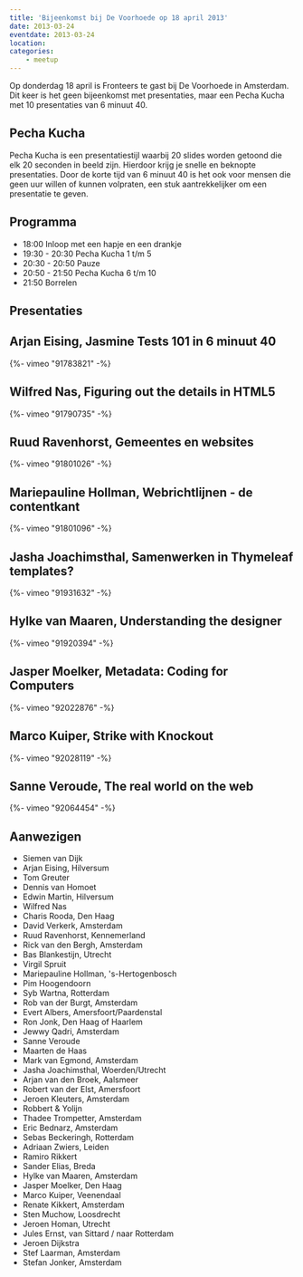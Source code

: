 ```yaml
---
title: 'Bijeenkomst bij De Voorhoede op 18 april 2013'
date: 2013-03-24
eventdate: 2013-03-24
location:
categories:
    - meetup
---
```


Op donderdag 18 april is Fronteers te gast bij De Voorhoede in Amsterdam. Dit keer is het geen bijeenkomst met presentaties, maar een Pecha Kucha met 10 presentaties van 6 minuut 40.

## Pecha Kucha

Pecha Kucha is een presentatiestijl waarbij 20 slides worden getoond die elk 20 seconden in beeld zijn. Hierdoor krijg je snelle en beknopte presentaties.
Door de korte tijd van 6 minuut 40 is het ook voor mensen die geen uur willen of kunnen volpraten, een stuk aantrekkelijker om een presentatie te geven.

## Programma

-   18:00 Inloop met een hapje en een drankje
-   19:30 - 20:30 Pecha Kucha 1 t/m 5
-   20:30 - 20:50 Pauze
-   20:50 - 21:50 Pecha Kucha 6 t/m 10
-   21:50 Borrelen

## Presentaties

## Arjan Eising, Jasmine Tests 101 in 6 minuut 40

<div>
    {%- vimeo "91783821" -%}
</div>

## Wilfred Nas, Figuring out the details in HTML5

<div>
    {%- vimeo "91790735" -%}
</div>

## Ruud Ravenhorst, Gemeentes en websites

<div>
    {%- vimeo "91801026" -%}
</div>

## Mariepauline Hollman, Webrichtlijnen - de contentkant

<div>
    {%- vimeo "91801096" -%}
</div>

## Jasha Joachimsthal, Samenwerken in Thymeleaf templates?

<div>
    {%- vimeo "91931632" -%}
</div>

## Hylke van Maaren, Understanding the designer

<div>
    {%- vimeo "91920394" -%}
</div>

## Jasper Moelker, Metadata: Coding for Computers

<div>
    {%- vimeo "92022876" -%}
</div>

## Marco Kuiper, Strike with Knockout

<div>
    {%- vimeo "92028119" -%}
</div>

## Sanne Veroude, The real world on the web

<div>
    {%- vimeo "92064454" -%}
</div>

## Aanwezigen

-   Siemen van Dijk
-   Arjan Eising, Hilversum
-   Tom Greuter
-   Dennis van Homoet
-   Edwin Martin, Hilversum
-   Wilfred Nas
-   Charis Rooda, Den Haag
-   David Verkerk, Amsterdam
-   Ruud Ravenhorst, Kennemerland
-   Rick van den Bergh, Amsterdam
-   Bas Blankestijn, Utrecht
-   Virgil Spruit
-   Mariepauline Hollman, 's-Hertogenbosch
-   Pim Hoogendoorn
-   Syb Wartna, Rotterdam
-   Rob van der Burgt, Amsterdam
-   Evert Albers, Amersfoort/Paardenstal
-   Ron Jonk, Den Haag of Haarlem
-   Jewwy Qadri, Amsterdam
-   Sanne Veroude
-   Maarten de Haas
-   Mark van Egmond, Amsterdam
-   Jasha Joachimsthal, Woerden/Utrecht
-   Arjan van den Broek, Aalsmeer
-   Robert van der Elst, Amersfoort
-   Jeroen Kleuters, Amsterdam
-   Robbert & Yolijn
-   Thadee Trompetter, Amsterdam
-   Eric Bednarz, Amsterdam
-   Sebas Beckeringh, Rotterdam
-   Adriaan Zwiers, Leiden
-   Ramiro Rikkert
-   Sander Elias, Breda
-   Hylke van Maaren, Amsterdam
-   Jasper Moelker, Den Haag
-   Marco Kuiper, Veenendaal
-   Renate Kikkert, Amsterdam
-   Sten Muchow, Loosdrecht
-   Jeroen Homan, Utrecht
-   Jules Ernst, van Sittard / naar Rotterdam
-   Jeroen Dijkstra
-   Stef Laarman, Amsterdam
-   Stefan Jonker, Amsterdam
